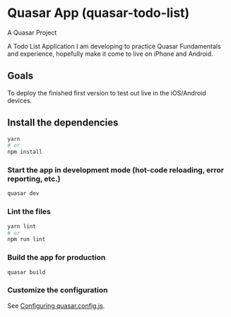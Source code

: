 # Quasar App (quasar-todo-list)

A Quasar Project

A Todo List Application I am developing to practice Quasar Fundamentals and experience, hopefully make it come to live on iPhone and Android.

## Goals
To deploy the finished first version to test out live in the iOS/Android devices.

## Install the dependencies
```bash
yarn
# or
npm install
```

### Start the app in development mode (hot-code reloading, error reporting, etc.)
```bash
quasar dev
```


### Lint the files
```bash
yarn lint
# or
npm run lint
```



### Build the app for production
```bash
quasar build
```

### Customize the configuration
See [Configuring quasar.config.js](https://v2.quasar.dev/quasar-cli-vite/quasar-config-js).
